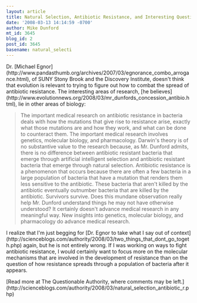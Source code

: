 ```yaml
---
layout: article
title: Natural Selection, Antibiotic Resistance, and Interesting Questions.
date: '2008-03-13 14:14:59 -0700'
author: Mike Dunford
mt_id: 3645
blog_id: 2
post_id: 3645
basename: natural_selecti
---
```

<p>
Dr. [Michael Egnor](http://www.pandasthumb.org/archives/2007/03/egnorance_combo_arrogance.html), of SUNY Stony Brook and the Discovery Institute, doesn't think that evolution is relevant to trying to figure out how to combat the spread of antibiotic resistance. The interesting areas of research, [he believes](http://www.evolutionnews.org/2008/03/mr_dunfords_concession_antibio.html), lie in other areas of biology:
</p>

> The important medical research on antibiotic resistance in bacteria deals with how the mutations that give rise to resistance arise, exactly what those mutations are and how they work, and what can be done to counteract them. The important medical research involves genetics, molecular biology, and pharmacology. Darwin's theory is of no substantive value to the research because, as Mr. Dunford admits, there is no difference between antibiotic resistant bacteria that emerge through artificial intelligent selection and antibiotic resistant bacteria that emerge through natural selection. Antibiotic resistance is a phenomenon that occurs because there are often a few bacteria in a large population of bacteria that have a mutation that renders them less sensitive to the antibiotic. These bacteria that aren't killed by the antibiotic eventually outnumber bacteria that are killed by the antibiotic. Survivors survive. Does this mundane observation really help Mr. Dunford understand things he may not have otherwise understood? It certainly doesn't advance medical research in any meaningful way. New insights into genetics, molecular biology, and pharmacology do advance medical research.

<p>
I realize that I'm just begging for [Dr. Egnor to take what I say out of context](http://scienceblogs.com/authority/2008/03/two_things_that_dont_go_togeth.php) again, but he is not entirely wrong. If I was working on ways to fight antibiotic resistance, I would certainly want to focus more on the molecular mechanisms that are involved in the development of resistance than on the question of how resistance spreads through a population of bacteria after it appears. 
</p>


<p>[Read more at The Questionable Authority, where comments may be left.](http://scienceblogs.com/authority/2008/03/natural_selection_antibiotic_r.php)</p>
